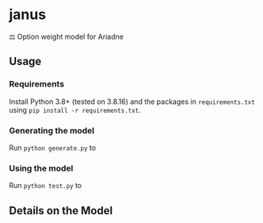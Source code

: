 # janus
⚖️ Option weight model for Ariadne

## Usage

### Requirements
Install Python 3.8+ (tested on 3.8.16) and the packages in `requirements.txt` using `pip install -r requirements.txt`.

### Generating the model
Run `python generate.py` to 

### Using the model
Run `python test.py` to 

## Details on the Model